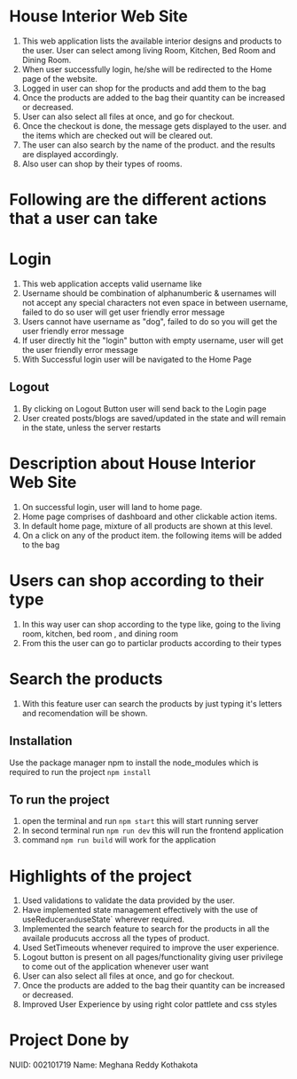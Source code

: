 # House Interior Web Site
1. This web application lists the available interior designs and products to the user. User can select among living Room, Kitchen, Bed Room and Dining Room.
2. When user successfully login, he/she will be redirected to the Home page of the website.
3. Logged in user can shop for the products and add them to the bag
4. Once the products are added to the bag their quantity can be increased or decreased.
5. User can also select all files at once, and go for checkout.
6. Once the checkout is done, the message gets displayed to the user. and the items which are checked out will be cleared out.
7. The user can also search by the name of the product. and the results are displayed accordingly.
8. Also user can shop by their types of rooms.

# Following are the different actions that a user can take

# Login
1. This web application accepts valid username like
2. Username should be combination of alphanumberic & usernames will not accept any special characters not even space in between username, failed to do so user will get user friendly error message
4. Users cannot have username as "dog", failed to do so you will get the user friendly error message
5. If user directly hit the "login" button with empty username, user will get the user friendly error message
6. With Successful login user will be navigated to the Home Page

## Logout

1. By clicking on Logout Button user will send back to the Login page
2. User created posts/blogs are saved/updated in the state and will remain in the state, unless the server restarts


# Description about House Interior Web Site
1. On successful login, user will land to home page.
2. Home page comprises of dashboard and other clickable action items. 
3. In default home page, mixture of all products are shown at this level.
4. On a click on any of the product item. the following items will be added to the bag

# Users can shop according to their type
1. In this way user can shop according to the type like, going to the living room, kitchen, bed room , and dining room
2. From this the user can go to particlar products according to their types

# Search the products
1. With this feature user can search the products by just typing it's letters and recomendation will be shown.

## Installation

Use the package manager npm to install the node_modules which is required to run the project `npm install`

## To run the project

1. open the terminal and run `npm start` this will start running server
2. In second terminal run `npm run dev` this will run the frontend application
3. command `npm run build` will work for the application

# Highlights of the project

1. Used validations to validate the data provided by the user. 
2. Have implemented state management effectively with the use of useReducer` and `useState` wherever required.
3. Implemented the search feature to search for the products in all the availale producuts accross all the types of product. 
4. Used SetTimeouts whenever required to improve the user experience. 
5. Logout button is present on all pages/functionality giving user privilege to come out of the application
   whenever user want
6.  User can also select all files at once, and go for checkout.
8.  Once the products are added to the bag their quantity can be increased or decreased.
9. Improved User Experience by using right color pattlete and css styles


# Project Done by

NUID: 002101719
Name: Meghana Reddy Kothakota